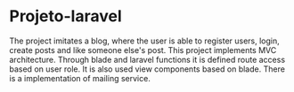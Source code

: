 # Projeto-laravel

The project imitates a blog, where the user is able to register users, login, create posts and like someone else's post.
This project implements MVC architecture.
Through blade and laravel functions it is defined route access based on user role.
It is also used view components based on blade.
There is a implementation of mailing service. 
